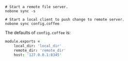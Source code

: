 ```shell
# Start a remote file server.
nobone sync -s

# Start a local client to push change to remote server.
nobone sync config.coffee
```

The defaults of `config.coffee` is:

```coffeescript
module.exports =
    local_dir: 'local_dir'
    remote_dir: 'remote_dir'
    host: '127.0.0.1:8345'
```
